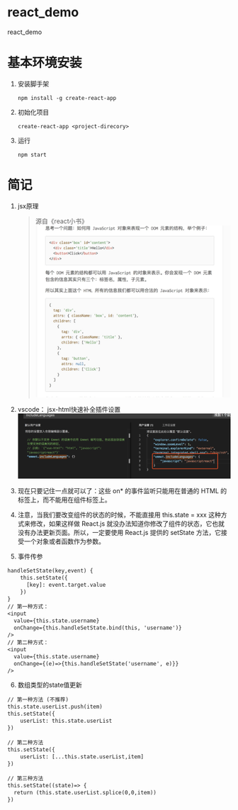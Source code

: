 # react_demo
react_demo
# 基本环境安装
1. 安装脚手架

	``` 
	npm install -g create-react-app
	```
2. 初始化项目

	``` 
	create-react-app <project-direcory>
	```
3. 运行

	```
	npm start
	```
	
# 简记
1. jsx原理
	> 源自《react小书》
![jsx 原理](screen/1553080498997.jpg)

2. vscode： jsx-html快速补全插件设置
![jsx-html](screen/WechatIMG4325.png)


3. 现在只要记住一点就可以了：这些 on* 的事件监听只能用在普通的 HTML 的标签上，而不能用在组件标签上。
4. 注意，当我们要改变组件的状态的时候，不能直接用 this.state = xxx 这种方式来修改，如果这样做 React.js 就没办法知道你修改了组件的状态，它也就没有办法更新页面。所以，一定要使用 React.js 提供的 setState 方法，它接受一个对象或者函数作为参数。
5. 事件传参

``` 
handleSetState(key,event) {
	this.setState({
	  [key]: event.target.value
	})
}
// 第一种方式：
<input 
  value={this.state.username}
  onChange={this.handleSetState.bind(this, 'username')}
/>
// 第二种方式：
<input 
  value={this.state.username}
  onChange={(e)=>{this.handleSetState('username', e)}}
/>

```

6. 数组类型的state值更新

``` 
// 第一种方法 (不推荐)
this.state.userList.push(item)
this.setState({
	userList: this.state.userList
})
    
// 第二种方法
this.setState({
	userList: [...this.state.userList,item]
})

// 第三种方法
this.setState((state)=> {
  return (this.state.userList.splice(0,0,item))
})
```
